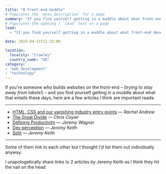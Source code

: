 ```yaml
---
title: "A front-end muddle"
# Populates the `meta description` for a page
summary: "If you find yourself getting in a muddle about what front-end development entails these days."
# Populates the opening / `lead` text on a page
lead:
  - "If you find yourself getting in a muddle about what front-end development entails these days."

date: 2019-04-11T11:33:00

location:
  locality: "Crawley"
  country_name: "UK"
category:
- "web_development"
- "technology"
---
```


If you're someone who builds websites on the front-end – (*trying to stay away from labels!*) – and you find yourself getting in a muddle about what that entails these days, here are a few articles I think are important reads:

---

* [HTML, CSS and our vanishing industry entry points][1] — *Rachel Andrew*
* [The Great Divide][2] — *Chris Coyier*
* [Defining Productivity][3] — *Jeremy Wagner*
* [Dev perception][4] — *Jeremy Keith*
* [Split][5] — *Jeremy Keith*

---

Some of them link to each other but I thought I'd list them out individually anyway.

I unapologetically share links to 2 articles by Jeremy Keith as I think they hit the nail on the head.

[1]: https://rachelandrew.co.uk/archives/2019/01/30/html-css-and-our-vanishing-industry-entry-points/
[2]: https://css-tricks.com/the-great-divide/
[3]: https://jeremy.codes/blog/defining-productivity/
[4]: https://adactio.com/journal/15011
[5]: https://adactio.com/journal/15050
